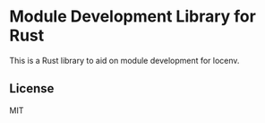 # Module Development Library for Rust

This is a Rust library to aid on module development for locenv.

## License

MIT
